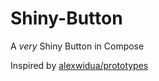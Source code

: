 # Shiny-Button
A *very* Shiny Button in Compose

Inspired by [alexwidua/prototypes](https://github.com/alexwidua/prototypes)
